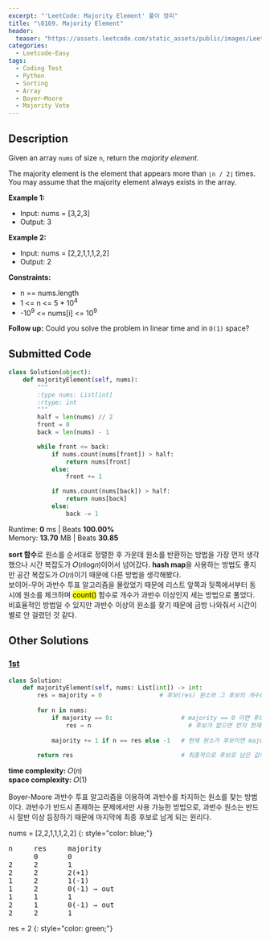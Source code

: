 ```yaml
---
excerpt: "'LeetCode: Majority Element' 풀이 정리"
title: "\0169. Majority Element"
header:
  teaser: "https://assets.leetcode.com/static_assets/public/images/LeetCode_Sharing.png"
categories:
  - Leetcode-Easy
tags:
  - Coding Test
  - Python
  - Sorting
  - Array
  - Boyer–Moore
  - Majority Vote
---
```


## <i class="fa-solid fa-file-lines"></i> Description

Given an array `nums` of size `n`, return the *majority element*.

The majority element is the element that appears more than `⌊n / 2⌋` times. You may assume that the majority element always exists in the array.

**Example 1:**

- Input: nums = [3,2,3]
- Output: 3

**Example 2:**

- Input: nums = [2,2,1,1,1,2,2]
- Output: 2

**Constraints:**

- n == nums.length
- 1 <= n <= 5 * 10<sup>4</sup>
- -10<sup>9</sup> <= nums[i] <= 10<sup>9</sup>

**Follow up:** Could you solve the problem in linear time and in `O(1)` space?

## <i class="fa-solid fa-cloud-arrow-up"></i> Submitted Code

```python
class Solution(object):
    def majorityElement(self, nums):
        """
        :type nums: List[int]
        :rtype: int
        """
        half = len(nums) // 2 
        front = 0
        back = len(nums) - 1

        while front <= back:
            if nums.count(nums[front]) > half:
                return nums[front]
            else:
                front += 1

            if nums.count(nums[back]) > half:
                return nums[back]
            else:
                back -= 1
```
<i class="fa-solid fa-clock"></i> Runtime: **0** ms \| Beats **100.00%**    
<i class="fa-solid fa-memory"></i> Memory: **13.70** MB \| Beats **30.85**

**sort 함수**로 원소를 순서대로 정렬한 후 가운데 원소를 반환하는 방법을 가장 먼저 생각했으나 시간 복잡도가 𝑂(𝑛log𝑛)이어서 넘어갔다. **hash map**을 사용하는 방법도 좋지만 공간 복잡도가 𝑂(𝑛)이기 때문에 다른 방법을 생각해봤다.   
보이어-무어 과반수 투표 알고리즘을 몰랐었기 때문에 리스트 앞쪽과 뒷쪽에서부터 동시에 원소를 체크하며 <mark>count()</mark> 함수로 개수가 과반수 이상인지 세는 방법으로 풀었다. 비효율적인 방법일 수 있지만 과반수 이상의 원소를 찾기 때문에 금방 나와줘서 시간이 별로 안 걸렸던 것 같다.

## <i class="fa-solid fa-flask"></i> Other Solutions

### <a href="https://leetcode.com/problems/majority-element/solutions/5845732/video-2-solutions-using-hashmap-on-space-2nv6/" target="_blank">1st</a>

```python
class Solution:
    def majorityElement(self, nums: List[int]) -> int:
        res = majority = 0                # 후보(res) 원소와 그 후보의 개수(majority)를 0으로 초기화
        
        for n in nums:
            if majority == 0:                   # majority == 0 이면 후보가 없다는 의미
                res = n                           # 후보가 없으면 먼저 현재 원소를 후보로 설정
            
            majority += 1 if n == res else -1   # 현재 원소가 후보이면 majority+1, 아니면 majority-1
        
        return res                              # 최종적으로 후보로 남은 값이 과반수 원소
```
<i class="fa-solid fa-clock"></i> **time complexity:** 𝑂(𝑛)      
<i class="fa-solid fa-memory"></i> **space complexity:** 𝑂(1)           

Boyer-Moore 과반수 투표 알고리즘을 이용하여 과반수를 차지하는 원소를 찾는 방법이다. 과반수가 반드시 존재하는 문제에서만 사용 가능한 방법으로, 과반수 원소는 반드시 절반 이상 등장하기 때문에 마지막에 최종 후보로 남게 되는 원리다.

nums = [2,2,1,1,1,2,2]
{: style="color: blue;"}

<pre>
n     res     majority
      0       0
2     2       1
2     2       2(+1)
1     2       1(-1)
1     2       0(-1) → out
1     1       1
2     1       0(-1) → out
2     2       1
</pre>

res = 2
{: style="color: green;"}